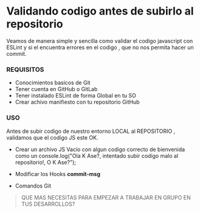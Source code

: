 # Validando codigo antes de subirlo al repositorio

Veamos de manera simple y sencilla como validar el codigo javascript con ESLint y si el encuentra errores en el codigo , que no nos permita hacer un commit.


### REQUISITOS

- Conocimientos basicos de Git
- Tener cuenta en GitHub o GitLab
- Tener instalado ESLint de forma Global en tu SO
- Crear achivo manifiesto con tu repositorio GitHub

### USO

Antes de subir codigo de nuestro entorno LOCAL al REPOSITORIO , validamos que el codigo JS este OK.

- Crear un archivo JS Vacio con algun codigo correcto de bienvenida como un console.log("Ola K Ase?, intentado subir codigo malo al repositorio!, O K Ase?");

- Modificar los Hooks **commit-msg**
- Comandos Git


> QUE MAS NECESITAS PARA EMPEZAR A TRABAJAR EN GRUPO EN TUS DESARROLLOS?


